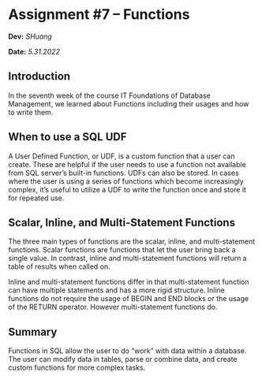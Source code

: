 # Assignment #7 – Functions

**Dev:** *SHuang*

**Date:** *5.31.2022*

## Introduction
In the seventh week of the course IT Foundations of Database Management, 
we learned about Functions including their usages and how to write them.
## When to use a SQL UDF
A User Defined Function, or UDF, is a custom function that a user can create. 
These are helpful if the user needs to use a function not available from SQL server’s built-in functions. 
UDFs can also be stored. In cases where the user is using a series of functions which 
become increasingly complex, it’s useful to utilize a UDF to write the 
function once and store it for repeated use.
## Scalar, Inline, and Multi-Statement Functions
The three main types of functions are the scalar, inline, and multi-statement functions. 
Scalar functions are functions that let the user bring back a single value. 
In contrast, inline and multi-statement functions will return a table of results when called on.

Inline and multi-statement functions differ in that multi-statement function can have multiple 
statements and has a more rigid structure. Inline functions do not require 
the usage of BEGIN and END blocks or the usage of the RETURN operator.
However multi-statement functions do.
## Summary
Functions in SQL allow the user to do “work” with data within a database. 
The user can modify data in tables, parse or combine data, 
and create custom functions for more complex tasks.
